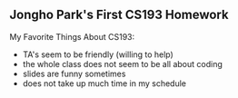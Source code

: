 ## Jongho Park's First CS193 Homework
My Favorite Things About CS193:
- TA's seem to be friendly (willing to help)
- the whole class does not seem to be all about coding
- slides are funny sometimes
- does not take up much time in my schedule
